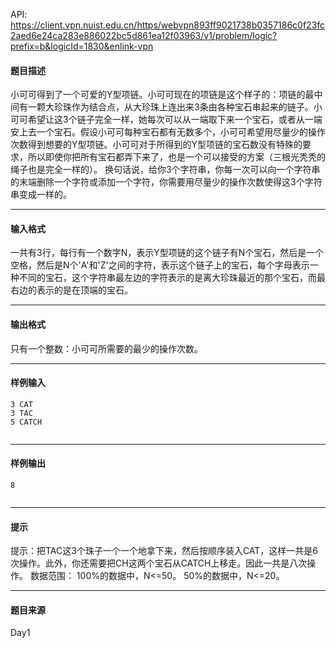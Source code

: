 API: https://client.vpn.nuist.edu.cn/https/webvpn893ff9021738b0357186c0f23fc2aed6e24ca283e886022bc5d861ea12f03963/v1/problem/logic?prefix=b&logicId=1830&enlink-vpn

#### 题目描述

小可可得到了一个可爱的Y型项链。小可可现在的项链是这个样子的：项链的最中间有一颗大珍珠作为结合点，从大珍珠上连出来3条由各种宝石串起来的链子。小可可希望让这3个链子完全一样，她每次可以从一端取下来一个宝石，或者从一端安上去一个宝石。假设小可可每种宝石都有无数多个，小可可希望用尽量少的操作次数得到想要的Y型项链。小可可对于所得到的Y型项链的宝石数没有特殊的要求，所以即使你把所有宝石都弄下来了，也是一个可以接受的方案（三根光秃秃的绳子也是完全一样的）。 换句话说，给你3个字符串，你每一次可以向一个字符串的末端删除一个字符或添加一个字符，你需要用尽量少的操作次数使得这3个字符串变成一样的。 

---

#### 输入格式

一共有3行，每行有一个数字N，表示Y型项链的这个链子有N个宝石，然后是一个空格，然后是N个'A'和'Z'之间的字符，表示这个链子上的宝石，每个字母表示一种不同的宝石，这个字符串最左边的字符表示的是离大珍珠最近的那个宝石，而最右边的表示的是在顶端的宝石。

---

#### 输出格式

只有一个整数：小可可所需要的最少的操作次数。

---

#### 样例输入
```
3 CAT
3 TAC
5 CATCH


```

---

#### 样例输出
```
8


```

---

#### 提示

提示：把TAC这3个珠子一个一个地拿下来，然后按顺序装入CAT，这样一共是6次操作。此外，你还需要把CH这两个宝石从CATCH上移走。因此一共是八次操作。 数据范围： 100%的数据中，N<=50。 50%的数据中，N<=20。

---

#### 题目来源

Day1